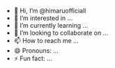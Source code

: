- 👋 Hi, I’m @himaruofficiall
- 👀 I’m interested in ...
- 🌱 I’m currently learning ...
- 💞️ I’m looking to collaborate on ...
- 📫 How to reach me ...
- 😄 Pronouns: ...
- ⚡ Fun fact: ...

<!---
himaruofficiall/himaruofficiall is a ✨ special ✨ repository because its `README.md` (this file) appears on your GitHub profile.
You can click the Preview link to take a look at your changes.
--->
